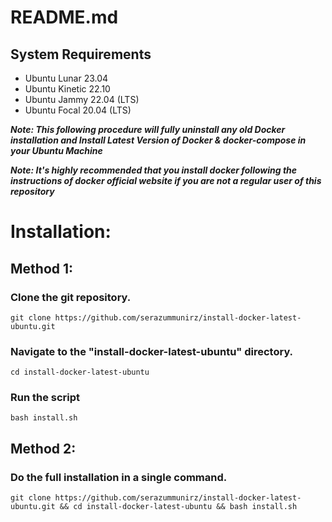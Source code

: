 # README.md

## System Requirements

* Ubuntu Lunar 23.04
* Ubuntu Kinetic 22.10
* Ubuntu Jammy 22.04 (LTS)
* Ubuntu Focal 20.04 (LTS)

***Note: This following procedure will fully uninstall any old Docker installation and Install Latest Version of Docker & docker-compose in your Ubuntu Machine***

***Note: It's highly recommended that you install docker following the instructions of docker official website if you are not a regular user of this repository***

# Installation:

## Method 1:

### Clone the git repository.

```
git clone https://github.com/serazummunirz/install-docker-latest-ubuntu.git
```

### Navigate to the "install-docker-latest-ubuntu" directory.

```
cd install-docker-latest-ubuntu
```

### Run the script

```
bash install.sh
```

## Method 2:

### Do the full installation in a single command.

```
git clone https://github.com/serazummunirz/install-docker-latest-ubuntu.git && cd install-docker-latest-ubuntu && bash install.sh
```